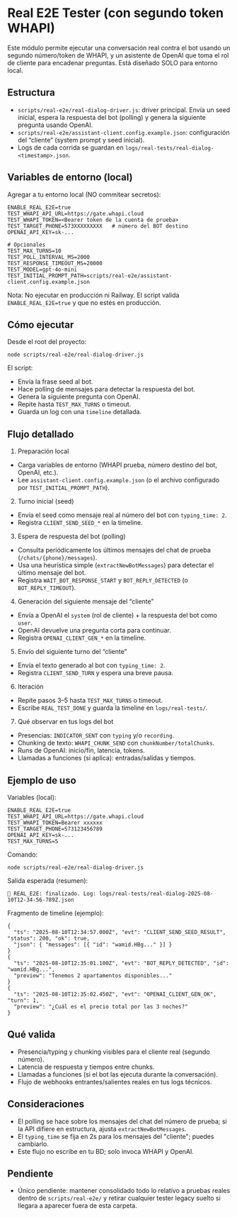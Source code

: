 # Real E2E Tester (con segundo token WHAPI)

Este módulo permite ejecutar una conversación real contra el bot usando un segundo número/token de WHAPI, y un asistente de OpenAI que toma el rol de cliente para encadenar preguntas. Está diseñado SOLO para entorno local.

## Estructura

- `scripts/real-e2e/real-dialog-driver.js`: driver principal. Envía un seed inicial, espera la respuesta del bot (polling) y genera la siguiente pregunta usando OpenAI.
- `scripts/real-e2e/assistant-client.config.example.json`: configuración del “cliente” (system prompt y seed inicial).
- Logs de cada corrida se guardan en `logs/real-tests/real-dialog-<timestamp>.json`.

## Variables de entorno (local)

Agregar a tu entorno local (NO commitear secretos):

```
ENABLE_REAL_E2E=true
TEST_WHAPI_API_URL=https://gate.whapi.cloud
TEST_WHAPI_TOKEN=<Bearer token de la cuenta de prueba>
TEST_TARGET_PHONE=573XXXXXXXXX   # número del BOT destino
OPENAI_API_KEY=sk-...

# Opcionales
TEST_MAX_TURNS=10
TEST_POLL_INTERVAL_MS=2000
TEST_RESPONSE_TIMEOUT_MS=20000
TEST_MODEL=gpt-4o-mini
TEST_INITIAL_PROMPT_PATH=scripts/real-e2e/assistant-client.config.example.json
```

Nota: No ejecutar en producción ni Railway. El script valida `ENABLE_REAL_E2E=true` y que no estés en producción.

## Cómo ejecutar

Desde el root del proyecto:

```
node scripts/real-e2e/real-dialog-driver.js
```

El script:
- Envía la frase seed al bot.
- Hace polling de mensajes para detectar la respuesta del bot.
- Genera la siguiente pregunta con OpenAI.
- Repite hasta `TEST_MAX_TURNS` o timeout.
- Guarda un log con una `timeline` detallada.

## Flujo detallado

1) Preparación local
- Carga variables de entorno (WHAPI prueba, número destino del bot, OpenAI, etc.).
- Lee `assistant-client.config.example.json` (o el archivo configurado por `TEST_INITIAL_PROMPT_PATH`).

2) Turno inicial (seed)
- Envía el seed como mensaje real al número del bot con `typing_time: 2`.
- Registra `CLIENT_SEND_SEED_*` en la timeline.

3) Espera de respuesta del bot (polling)
- Consulta periódicamente los últimos mensajes del chat de prueba (`/chats/{phone}/messages`).
- Usa una heurística simple (`extractNewBotMessages`) para detectar el último mensaje del bot.
- Registra `WAIT_BOT_RESPONSE_START` y `BOT_REPLY_DETECTED` (o `BOT_REPLY_TIMEOUT`).

4) Generación del siguiente mensaje del “cliente”
- Envía a OpenAI el `system` (rol de cliente) + la respuesta del bot como `user`.
- OpenAI devuelve una pregunta corta para continuar.
- Registra `OPENAI_CLIENT_GEN_*` en la timeline.

5) Envío del siguiente turno del “cliente”
- Envía el texto generado al bot con `typing_time: 2`.
- Registra `CLIENT_SEND_TURN` y espera una breve pausa.

6) Iteración
- Repite pasos 3–5 hasta `TEST_MAX_TURNS` o timeout.
- Escribe `REAL_TEST_DONE` y guarda la timeline en `logs/real-tests/`.

7) Qué observar en tus logs del bot
- Presencias: `INDICATOR_SENT` con `typing` y/o `recording`.
- Chunking de texto: `WHAPI_CHUNK_SEND` con `chunkNumber/totalChunks`.
- Runs de OpenAI: inicio/fin, latencia, tokens.
- Llamadas a funciones (si aplica): entradas/salidas y tiempos.

## Ejemplo de uso

Variables (local):
```
ENABLE_REAL_E2E=true
TEST_WHAPI_API_URL=https://gate.whapi.cloud
TEST_WHAPI_TOKEN=Bearer xxxxxx
TEST_TARGET_PHONE=573123456789
OPENAI_API_KEY=sk-...
TEST_MAX_TURNS=5
```

Comando:
```
node scripts/real-e2e/real-dialog-driver.js
```

Salida esperada (resumen):
```
🧪 REAL_E2E: finalizado. Log: logs/real-tests/real-dialog-2025-08-10T12-34-56-789Z.json
```

Fragmento de timeline (ejemplo):
```
{
  "ts": "2025-08-10T12:34:57.000Z", "evt": "CLIENT_SEND_SEED_RESULT", "status": 200, "ok": true,
  "json": { "messages": [{ "id": "wamid.HBg..." }] }
}
{
  "ts": "2025-08-10T12:35:01.100Z", "evt": "BOT_REPLY_DETECTED", "id": "wamid.HBg...",
  "preview": "Tenemos 2 apartamentos disponibles..."
}
{
  "ts": "2025-08-10T12:35:02.450Z", "evt": "OPENAI_CLIENT_GEN_OK", "turn": 1,
  "preview": "¿Cuál es el precio total por las 3 noches?"
}
```

## Qué valida
- Presencia/typing y chunking visibles para el cliente real (segundo número).
- Latencia de respuesta y tiempos entre chunks.
- Llamadas a funciones (si el bot las ejecuta durante la conversación).
- Flujo de webhooks entrantes/salientes reales en tus logs técnicos.

## Consideraciones
- El polling se hace sobre los mensajes del chat del número de prueba; si la API difiere en estructura, ajusta `extractNewBotMessages`.
- El `typing_time` se fija en 2s para los mensajes del "cliente"; puedes cambiarlo.
- Este flujo no escribe en tu BD; solo invoca WHAPI y OpenAI.

## Pendiente
- Único pendiente: mantener consolidado todo lo relativo a pruebas reales dentro de `scripts/real-e2e/` y retirar cualquier tester legacy suelto si llegara a aparecer fuera de esta carpeta.


